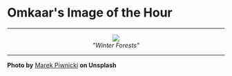 # Omkaar's Image of the Hour

---

<div align="center">

<a href="https://unsplash.com/photos/snowy-mountains-under-a-colorful-twilight-sky-kE1zeGSBJJk">
  <img src="https://images.unsplash.com/photo-1743704458905-9edf92294d7e?crop=entropy&cs=tinysrgb&fit=max&fm=jpg&ixid=M3w3NjA2Nzh8MHwxfHJhbmRvbXx8fHx8fHx8fDE3NTE3OTk2MDB8&ixlib=rb-4.1.0&q=80&w=1080" style="max-width:100%; height:auto;">
</a>

<br>
<i>"Winter Forests"</i>

</div>

---

**Photo by** [Marek Piwnicki](https://unsplash.com/@marekpiwnicki) **on Unsplash**
